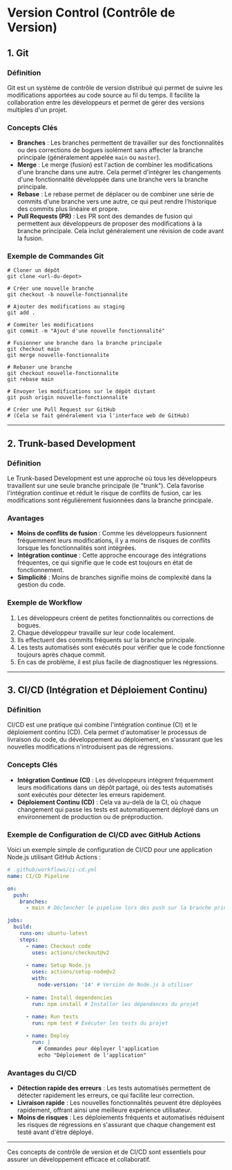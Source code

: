 # Version Control (Contrôle de Version)

## 1. Git

### Définition

Git est un système de contrôle de version distribué qui permet de suivre les modifications apportées au code source au fil du temps. Il facilite la collaboration entre les développeurs et permet de gérer des versions multiples d'un projet.

### Concepts Clés

- **Branches** : Les branches permettent de travailler sur des fonctionnalités ou des corrections de bogues isolément sans affecter la branche principale (généralement appelée `main` ou `master`).
- **Merge** : Le merge (fusion) est l'action de combiner les modifications d'une branche dans une autre. Cela permet d'intégrer les changements d'une fonctionnalité développée dans une branche vers la branche principale.
- **Rebase** : Le rebase permet de déplacer ou de combiner une série de commits d'une branche vers une autre, ce qui peut rendre l'historique des commits plus linéaire et propre.
- **Pull Requests (PR)** : Les PR sont des demandes de fusion qui permettent aux développeurs de proposer des modifications à la branche principale. Cela inclut généralement une révision de code avant la fusion.

### Exemple de Commandes Git

```other
# Cloner un dépôt
git clone <url-du-depot>

# Créer une nouvelle branche
git checkout -b nouvelle-fonctionnalite

# Ajouter des modifications au staging
git add .

# Commiter les modifications
git commit -m "Ajout d'une nouvelle fonctionnalité"

# Fusionner une branche dans la branche principale
git checkout main
git merge nouvelle-fonctionnalite

# Rebaser une branche
git checkout nouvelle-fonctionnalite
git rebase main

# Envoyer les modifications sur le dépôt distant
git push origin nouvelle-fonctionnalite

# Créer une Pull Request sur GitHub
# (Cela se fait généralement via l'interface web de GitHub)
```

---

## 2. Trunk-based Development

### Définition

Le Trunk-based Development est une approche où tous les développeurs travaillent sur une seule branche principale (le "trunk"). Cela favorise l'intégration continue et réduit le risque de conflits de fusion, car les modifications sont régulièrement fusionnées dans la branche principale.

### Avantages

- **Moins de conflits de fusion** : Comme les développeurs fusionnent fréquemment leurs modifications, il y a moins de risques de conflits lorsque les fonctionnalités sont intégrées.
- **Intégration continue** : Cette approche encourage des intégrations fréquentes, ce qui signifie que le code est toujours en état de fonctionnement.
- **Simplicité** : Moins de branches signifie moins de complexité dans la gestion du code.

### Exemple de Workflow

1. Les développeurs créent de petites fonctionnalités ou corrections de bogues.
2. Chaque développeur travaille sur leur code localement.
3. Ils effectuent des commits fréquents sur la branche principale.
4. Les tests automatisés sont exécutés pour vérifier que le code fonctionne toujours après chaque commit.
5. En cas de problème, il est plus facile de diagnostiquer les régressions.

---

## 3. CI/CD (Intégration et Déploiement Continu)

### Définition

CI/CD est une pratique qui combine l'intégration continue (CI) et le déploiement continu (CD). Cela permet d'automatiser le processus de livraison du code, du développement au déploiement, en s'assurant que les nouvelles modifications n'introduisent pas de régressions.

### Concepts Clés

- **Intégration Continue (CI)** : Les développeurs intègrent fréquemment leurs modifications dans un dépôt partagé, où des tests automatisés sont exécutés pour détecter les erreurs rapidement.
- **Déploiement Continu (CD)** : Cela va au-delà de la CI, où chaque changement qui passe les tests est automatiquement déployé dans un environnement de production ou de préproduction.

### Exemple de Configuration de CI/CD avec GitHub Actions

Voici un exemple simple de configuration de CI/CD pour une application Node.js utilisant GitHub Actions :

```yaml
# .github/workflows/ci-cd.yml
name: CI/CD Pipeline

on:
  push:
    branches:
      - main # Déclencher le pipeline lors des push sur la branche principale

jobs:
  build:
    runs-on: ubuntu-latest
    steps:
      - name: Checkout code
        uses: actions/checkout@v2
      
      - name: Setup Node.js
        uses: actions/setup-node@v2
        with:
          node-version: '14' # Version de Node.js à utiliser
      
      - name: Install dependencies
        run: npm install # Installer les dépendances du projet
      
      - name: Run tests
        run: npm test # Exécuter les tests du projet

      - name: Deploy
        run: |
          # Commandes pour déployer l'application
          echo "Déploiement de l'application"
```

### Avantages du CI/CD

- **Détection rapide des erreurs** : Les tests automatisés permettent de détecter rapidement les erreurs, ce qui facilite leur correction.
- **Livraison rapide** : Les nouvelles fonctionnalités peuvent être déployées rapidement, offrant ainsi une meilleure expérience utilisateur.
- **Moins de risques** : Les déploiements fréquents et automatisés réduisent les risques de régressions en s'assurant que chaque changement est testé avant d'être déployé.

---

Ces concepts de contrôle de version et de CI/CD sont essentiels pour assurer un développement efficace et collaboratif.

